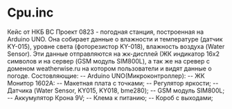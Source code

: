 # Cpu.inc
Кейс от НКБ ВС
Проект 0823 - погодная станция, построенная на Arduino UNO. Она собирает данные о влажности и температуре (датчик KY-015), уровне света (фоторезистор KY-018), влажность воздуха (Water Sensor). Эти данные отправляются на жк-дисплей (ЖК индикатор 16х2 символов и на сервер (GSM модуль SIM800L), а так же на сревер с доменом weatherwise.ru на котором пользователи и видят данные о погоде.
Состовляющие:
-- Arduino UNO(Микроконтроллер):
-- ЖК Монитор 1602A:
-- Макетная плата с точками;
-- Регулятор яркости;
-- Датчика (Water Sensor, KY015, KY018, bme280);
-- GSM модуль SIM800L;
-- Аккумулятор Крона 9V;
-- Клема к питанию;
-- Короб с выходами;
